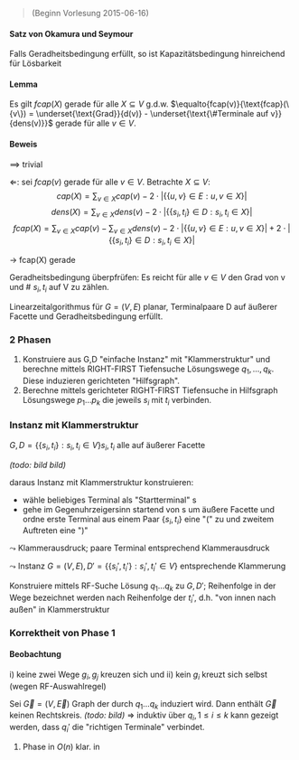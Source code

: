 > (Beginn Vorlesung 2015-06-16)

#### Satz von Okamura und Seymour

Falls Geradheitsbedingung erfüllt, so ist Kapazitätsbedingung hinreichend für Lösbarkeit

#### Lemma

Es gilt $fcap(X)$ gerade für alle $X\subseteq V$ g.d.w. $\equalto{fcap(v)}{\text{fcap}(\{v\}) = \underset{\text{Grad}}{d(v)} - \underset{\text{\#Terminale auf v}}{dens(v)}}$ gerade für alle $v\in V$.


#### Beweis

$\implies$ trivial

⇐: sei $fcap(v)$ gerade für alle $v\in V$. Betrachte $X\subseteq V$:
$$cap(X) = \sum_{v\in X} cap(v) - 2\cdot |\{\{u,v\}\in E: u,v\in X\}|$$
$$dens(X) = \sum_{v\in X} dens(v) - 2 \cdot |\{\{s_i,t_i\}\in D: s_i,t_i \in X\}|$$
$$fcap(X) = \sum_{v\in X} cap(v) - \sum_{v\in X} dens(v) - 2\cdot |\{\{u,v\} \in E: u,v \in X\}| + 2\cdot |\{\{s_i,t_i\} \in D: s_i, t_i \in X\}|$$

-> fcap(X) gerade

Geradheitsbedingung überpfrüfen: Es reicht für alle $v\in V$ den Grad von v und \# $s_i,t_i$ auf V zu zählen.

Linearzeitalgorithmus für $G=(V,E)$ planar, Terminalpaare D auf äußerer Facette und Geradheitsbedingung erfüllt.

### 2 Phasen

1. Konstruiere aus G,D "einfache Instanz" mit "Klammerstruktur" und berechne mittels RIGHT-FIRST Tiefensuche Lösungswege $q_1,\dots,q_k$. Diese induzieren gerichteten "Hilfsgraph".
2. Berechne mittels gerichteter RIGHT-FIRST Tiefensuche in Hilfsgraph Lösungswege $p_1 \dots p_k$ die jeweils $s_i$ mit $t_i$ verbinden.

### Instanz mit Klammerstruktur

$G,D = \{\{s_i,t_i\}:s_i,t_i\in V\} s_i,t_i$ alle auf äußerer Facette

*(todo: bild bild)*

daraus Instanz mit Klammerstruktur konstruieren:

- wähle beliebiges Terminal als "Startterminal" s
- gehe im Gegenuhrzeigersinn startend von s um äußere Facette und ordne erste Terminal aus einem Paar $\{s_i,t_i\}$ eine "(" zu und zweitem Auftreten eine ")"

$\leadsto$ Klammerausdruck; paare Terminal entsprechend Klammerausdruck

$\leadsto$ Instanz $G=(V,E), D'=\{\{s_i',t_i'\}:s_i',t_i'\in V\}$ entsprechende Klammerung

Konstruiere mittels RF-Suche Lösung $q_1\dots q_k$ zu $G,D'$; Reihenfolge in der Wege bezeichnet werden nach Reihenfolge der $t_i'$, d.h. "von innen nach außen" in Klammerstruktur

### Korrektheit von Phase 1

#### Beobachtung

i) keine zwei Wege $g_i,g_j$ kreuzen sich und 
ii) kein $g_i$ kreuzt sich selbst (wegen RF-Auswahlregel)

Sei $\vec{G}=(V,\vec{E})$ Graph der durch $q_1\dots q_k$ induziert wird. Dann enthält $\vec G$ keinen Rechtskreis.
*(todo: bild)*
=> induktiv über $q_i, 1\leq i \leq k$ kann gezeigt werden, dass $q_i'$ die "richtigen Terminale" verbindet.

1. Phase in $O(n)$ klar. in 
